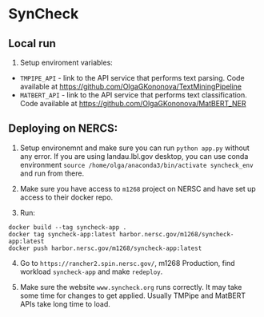 # SynCheck

## Local run

1. Setup enviroment variables:
 - `TMPIPE_API` - link to the API service that performs text parsing. Code available at https://github.com/OlgaGKononova/TextMiningPipeline
 - `MATBERT_API` - link to the API service that performs text classification. Code available at https://github.com/OlgaGKononova/MatBERT_NER

## Deploying on NERCS:

1. Setup environemnt and make sure you can run `python app.py` without any error.
If you are using landau.lbl.gov desktop, you can use conda environment 
   `source /home/olga/anaconda3/bin/activate syncheck_env` and run from there.
   
2. Make sure you have access to `m1268` project on NERSC and have set up access to their docker repo.

3. Run:
```buildoutcfg
docker build --tag syncheck-app .
docker tag syncheck-app:latest harbor.nersc.gov/m1268/syncheck-app:latest
docker push harbor.nersc.gov/m1268/syncheck-app:latest
```

4. Go to `https://rancher2.spin.nersc.gov/`, m1268 Production, find workload `syncheck-app` and make `redeploy`. 
   
5. Make sure the website `www.syncheck.org` runs correctly. It may take some time for changes to get applied. Usually TMPipe and MatBERT APIs take long time to load.


